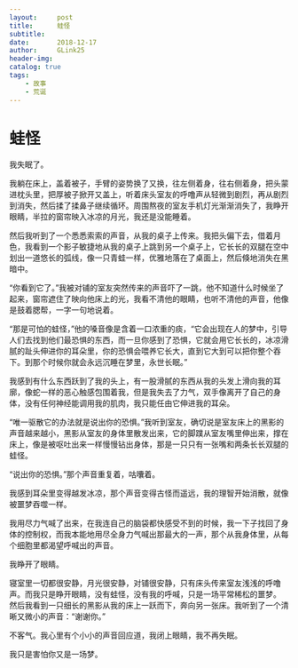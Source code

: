 ```yaml
---
layout:     post
title:      蛙怪
subtitle:   
date:       2018-12-17
author:     GLink25
header-img: 
catalog: true
tags:
    - 故事
    - 荒诞
---
```


# 蛙怪

我失眠了。

我躺在床上，盖着被子，手臂的姿势换了又换，往左侧着身，往右侧着身，把头蒙进枕头里，把厚被子掀开又盖上，听着床头室友的呼噜声从轻微到剧烈，再从剧烈到消失，然后揉了揉鼻子继续循环。周围熬夜的室友手机灯光渐渐消失了，我睁开眼睛，半拉的窗帘映入冰凉的月光，我还是没能睡着。

然后我听到了一个悉悉索索的声音，从我的桌子上传来。我把头偏下去，借着月色，我看到一个影子敏捷地从我的桌子上跳到另一个桌子上，它长长的双腿在空中划出一道悠长的弧线，像一只青蛙一样，优雅地落在了桌面上，然后倏地消失在黑暗中。

“你看到它了。”我被对铺的室友突然传来的声音吓了一跳，他不知道什么时候坐了起来，窗帘遮住了映向他床上的光，我看不清他的眼睛，也听不清他的声音，他像是鼓着腮帮，一字一句地说着。

“那是可怕的蛙怪，”他的嗓音像是含着一口浓重的痰，“它会出现在人的梦中，引导人们去找到他们最恐惧的东西，而一旦你感到了恐惧，它就会用它长长的，冰凉滑腻的趾头伸进你的耳朵里，你的恐惧会喂养它长大，直到它大到可以把你整个吞下。到那个时候你就会永远沉睡在梦里，永世长眠。”

我感到有什么东西跃到了我的头上，有一股滑腻的东西从我的头发上滑向我的耳廓，像蛇一样的恶心触感包围着我，但是我失去了力气，双手像离开了自己的身体，没有任何神经能调用我的肌肉，我只能任由它伸进我的耳朵。

“唯一驱散它的办法就是说出你的恐惧。”我听到室友，确切说是室友床上的黑影的声音越来越小，黑影从室友的身体里散发出来，它的脚蹼从室友嘴里伸出来，撑在床上，像是被呕吐出来一样慢慢钻出身体，那是一只只有一张嘴和两条长长双腿的蛙怪。

“说出你的恐惧。”那个声音重复着，咕囔着。

我感到耳朵里变得越发冰凉，那个声音变得古怪而遥远，我的理智开始消散，就像被噩梦吞噬一样。

我用尽力气喊了出来，在我连自己的脑袋都快感受不到的时候，我一下子找回了身体的控制权，而我本能地用尽全身力气喊出那最大的一声，那个从我身体里，从每个细胞里都渴望呼喊出的声音。

我睁开了眼睛。

寝室里一切都很安静，月光很安静，对铺很安静，只有床头传来室友浅浅的呼噜声。而我只是睁开眼睛，没有蛙怪，没有我的呼喊，只是一场平常稀松的噩梦。
然后我看到一只细长的黑影从我的床上一跃而下，奔向另一张床。我听到了一个清晰又微小的声音：“谢谢你。”

不客气。我心里有个小小的声音回应道，我闭上眼睛，我不再失眠。

我只是害怕你又是一场梦。 
